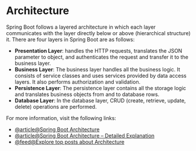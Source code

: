 # Architecture

Spring Boot follows a layered architecture in which each layer communicates with the layer directly below or above (hierarchical structure) it. There are four layers in Spring Boot are as follows:

- **Presentation Layer**: handles the HTTP requests, translates the JSON parameter to object, and authenticates the request and transfer it to the business layer.
- **Business Layer**: The business layer handles all the business logic. It consists of service classes and uses services provided by data access layers. It also performs authorization and validation.
- **Persistence Layer**: The persistence layer contains all the storage logic and translates business objects from and to database rows.
- **Database Layer**: In the database layer, CRUD (create, retrieve, update, delete) operations are performed.

For more information, visit the following links:

- [@article@Spring Boot Architecture](https://www.javatpoint.com/spring-boot-architecture)
- [@article@Spring Boot Architecture – Detailed Explanation](https://www.interviewbit.com/blog/spring-boot-architecture)
- [@feed@Explore top posts about Architecture](https://app.daily.dev/tags/architecture?ref=roadmapsh)
